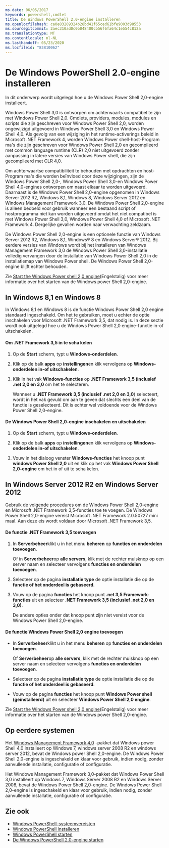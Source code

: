 ```yaml
---
ms.date: 06/05/2017
keywords: powershell,cmdlet
title: De Windows PowerShell 2.0-engine installeren
ms.openlocfilehash: ca0e83209324b28bd41f65ced61bfe9003d98553
ms.sourcegitcommit: 2aec310ad0c0b048400cb56f6fa64c1e554c812a
ms.translationtype: MT
ms.contentlocale: nl-NL
ms.lasthandoff: 05/23/2020
ms.locfileid: "83810062"
---
```

# <a name="installing-the-windows-powershell-20-engine"></a>De Windows PowerShell 2.0-engine installeren

In dit onderwerp wordt uitgelegd hoe u de Windows Power Shell 2,0-engine installeert.

Windows Power Shell 3,0 is ontworpen om achterwaarts compatibel te zijn met Windows Power Shell 2,0. Cmdlets, providers, modules, modules en scripts die zijn geschreven voor Windows Power Shell 2,0, worden ongewijzigd uitgevoerd in Windows Power Shell 3,0 en Windows Power Shell 4,0. Als gevolg van een wijziging in het runtime-activerings beleid in Microsoft .NET Framework 4, worden Windows Power shell-host-Program ma's die zijn geschreven voor Windows Power Shell 2,0 en gecompileerd met common language runtime (CLR) 2,0 niet uitgevoerd zonder aanpassing in latere versies van Windows Power shell, die zijn gecompileerd met CLR 4,0.

Om achterwaartse compatibiliteit te behouden met opdrachten en host-Program ma's die worden beïnvloed door deze wijzigingen, zijn de Windows Power Shell 2,0-, Windows Power Shell 3,0-en Windows Power Shell 4,0-engines ontworpen om naast elkaar te worden uitgevoerd. Daarnaast is de Windows Power Shell 2,0-engine opgenomen in Windows Server 2012 R2, Windows 8,1, Windows 8, Windows Server 2012 en Windows Management Framework 3,0. De Windows Power Shell 2,0-engine is alleen bedoeld voor gebruik wanneer een bestaand script of hostprogramma niet kan worden uitgevoerd omdat het niet compatibel is met Windows Power Shell 3,0, Windows Power Shell 4,0 of Microsoft .NET Framework 4. Dergelijke gevallen worden naar verwachting zeldzaam.

De Windows Power Shell 2,0-engine is een optionele functie van Windows Server 2012 R2, Windows 8,1, Windows® 8 en Windows Server® 2012. Bij eerdere versies van Windows wordt bij het installeren van Windows Management Framework 3,0 de Windows Power Shell 3,0-installatie volledig vervangen door de installatie van Windows Power Shell 2,0 in de installatiemap van Windows Power shell. De Windows Power Shell 2,0-engine blijft echter behouden.

Zie [Start the Windows Power shell 2,0 engine](../Starting-the-Windows-PowerShell-2.0-Engine.md)(Engelstalig) voor meer informatie over het starten van de Windows power Shell 2,0-engine.

## <a name="on-windows-81-and-windows-8"></a>In Windows 8,1 en Windows 8

In Windows 8,1 en Windows 8 is de functie Windows Power Shell 2,0 engine standaard ingeschakeld.
Om het te gebruiken, moet u echter de optie inschakelen voor Microsoft .NET Framework 3,5, dat nodig is. In deze sectie wordt ook uitgelegd hoe u de Windows Power Shell 2,0 engine-functie in-of uitschakelen.

#### <a name="to-turn-on-net-framework-35"></a>Om .NET Framework 3,5 in te scha kelen

1. Op de **Start** scherm, typt u **Windows-onderdelen**.
2. Klik op de balk **apps** op **instellingen**en klik vervolgens op **Windows-onderdelen in-of uitschakelen**.
3. Klik in het vak **Windows-functies** op **.NET Framework 3,5 (inclusief .net 2,0 en 3,0** om het te selecteren.

   Wanneer u **.NET Framework 3,5 (inclusief .net 2,0 en 3,0**) selecteert, wordt in het vak gevuld om aan te geven dat slechts een deel van de functie is geselecteerd. Dit is echter wel voldoende voor de Windows Power Shell 2,0-engine.

#### <a name="to-turn-the-windows-powershell-20-engine-on-and-off"></a>De Windows Power Shell 2,0-engine inschakelen en uitschakelen

1. Op de **Start** scherm, typt u **Windows-onderdelen**.

2. Klik op de balk **apps** op **instellingen**en klik vervolgens op **Windows-onderdelen in-of uitschakelen**.

3. Vouw in het dialoog venster **Windows-functies** het knoop punt **windows Power Shell 2,0** uit en klik op het vak **Windows Power Shell 2,0-engine** om het in of uit te scha kelen.

## <a name="on-windows-server-2012-r2-and-windows-server-2012"></a>In Windows Server 2012 R2 en Windows Server 2012

Gebruik de volgende procedures om de Windows Power Shell 2,0-engine en Microsoft .NET Framework 3,5-functies toe te voegen. De Windows Power Shell 2,0-engine vereist Microsoft .NET Framework 2.0.50727 mini maal. Aan deze eis wordt voldaan door Microsoft .NET Framework 3,5.

#### <a name="to-add-the-net-framework-35-feature"></a>De functie .NET Framework 3,5 toevoegen

1. In **Serverbeheer**klikt u in het menu **beheren** op **functies en onderdelen toevoegen**.

    Of in **Serverbeheer**op **alle servers**, klik met de rechter muisknop op een server naam en selecteer vervolgens **functies en onderdelen toevoegen**.

2. Selecteer op de pagina **installatie type** de optie installatie die op de **functie of het onderdeel is gebaseerd**.

3. Vouw op de pagina **functies** het knoop punt **.net 3,5 Framework-functies** uit en selecteer **.NET Framework 3,5 (inclusief .net 2,0 en 3,0)**.

   De andere opties onder dat knoop punt zijn niet vereist voor de Windows Power Shell 2,0-engine.

#### <a name="to-add-the-windows-powershell-20-engine-feature"></a>De functie Windows Power Shell 2,0 engine toevoegen

- In **Serverbeheer**klikt u in het menu **beheren** op **functies en onderdelen toevoegen**.

  Of **Serverbeheer**op **alle servers**, klik met de rechter muisknop op een server naam en selecteer vervolgens **functies en onderdelen toevoegen**.

- Selecteer op de pagina **installatie type** de optie installatie die op de **functie of het onderdeel is gebaseerd**.

- Vouw op de pagina **functies** het knoop punt **Windows Power shell (geïnstalleerd)** uit en selecteer **Windows Power Shell 2,0 engine**.

Zie [Start the Windows Power shell 2,0 engine](../Starting-the-Windows-PowerShell-2.0-Engine.md)(Engelstalig) voor meer informatie over het starten van de Windows power Shell 2,0-engine.

## <a name="on-earlier-systems"></a>Op eerdere systemen

Het [Windows Management Framework 4,0](https://go.microsoft.com/fwlink/?LinkID=293881) -pakket dat Windows power Shell 4,0 installeert op Windows 7, windows server 2008 R2 en windows server 2012, bevat de Windows power Shell 2,0-engine. De Windows Power Shell 2,0-engine is ingeschakeld en klaar voor gebruik, indien nodig, zonder aanvullende installatie, configuratie of configuratie.

Het Windows Management Framework 3,0-pakket dat Windows Power Shell 3,0 installeert op Windows 7, Windows Server 2008 R2 en Windows Server 2008, bevat de Windows Power Shell 2,0-engine. De Windows Power Shell 2,0-engine is ingeschakeld en klaar voor gebruik, indien nodig, zonder aanvullende installatie, configuratie of configuratie.

## <a name="see-also"></a>Zie ook

- [Windows PowerShell-systeemvereisten](Windows-PowerShell-System-Requirements.md)
- [Windows PowerShell installeren](Installing-Windows-PowerShell.md)
- [Windows PowerShell starten](/previous-versions/ms714415(v=vs.85))
- [De Windows PowerShell 2.0-engine starten](../Starting-the-Windows-PowerShell-2.0-Engine.md)

